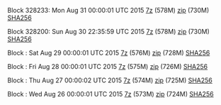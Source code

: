Block 328233: Mon Aug 31 00:00:01 UTC 2015 [7z](https://transfer.sh/hgpHp/bootstrap.dat.20150831.7z) (578M) [zip](https://transfer.sh/zzysw/bootstrap.dat.20150831.zip) (730M) [SHA256](https://transfer.sh/whkgn/sha256.txt)

Block 328200: Sun Aug 30 22:35:59 UTC 2015 [7z](https://transfer.sh/LFvXD/bootstrap.dat.20150830.7z) (578M) [zip](https://transfer.sh/l5AYK/bootstrap.dat.20150830.zip) (730M) [SHA256](https://transfer.sh/oAE5D/sha256.txt)

Block : Sat Aug 29 00:00:01 UTC 2015 [7z](https://transfer.sh/4DbbP/bootstrap.dat.20150829.7z) (576M) [zip](https://transfer.sh/kdhST/bootstrap.dat.20150829.zip) (728M) [SHA256](https://transfer.sh/hm8nI/sha256.txt)

Block : Fri Aug 28 00:00:01 UTC 2015 [7z](https://transfer.sh/VT4jN/bootstrap.dat.20150828.7z) (575M) [zip](https://transfer.sh/9IuaN/bootstrap.dat.20150828.zip) (726M) [SHA256](https://transfer.sh/B8iLu/sha256.txt)

Block : Thu Aug 27 00:00:02 UTC 2015 [7z](https://transfer.sh/GTM3V/bootstrap.dat.20150827.7z) (574M) [zip](https://transfer.sh/vBnm4/bootstrap.dat.20150827.zip) (725M) [SHA256](https://transfer.sh/VlG4e/sha256.txt)

Block : Wed Aug 26 00:00:01 UTC 2015 [7z](https://transfer.sh/19hhbq/bootstrap.dat.20150826.7z) (573M) [zip](https://transfer.sh/Tf168/bootstrap.dat.20150826.zip) (724M) [SHA256](https://transfer.sh/hVlBb/sha256.txt)
